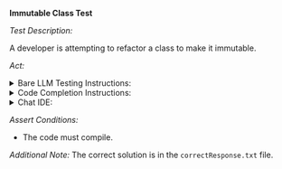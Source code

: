 **Immutable Class Test**

*Test Description:*

A developer is attempting to refactor a class to make it immutable.

*Act:*

<details> 
<summary>Bare LLM Testing Instructions:</summary>

- Open the `prompt.txt` file.
- Copy a question located in the `prompt.txt` file to the chat window.
- Submit the question.
- Open the project `code-refactoring/immutable-class/java`.
- Open the `Player` class.
- Change the class implementation to the suggested implementation.
- Add all necessary imports.
</details>

<details> 
<summary>Code Completion Instructions:</summary>

- Open the project `code-refactoring/immutable-class/java`.
- Open the `Player` class.
- At the beginning of the `Player` class, start typing:

    ```java
    import lombok.Value;
    ```
  
- Remove the inner implementation of the `Player` class.
- Move the cursor to the beginning of the `Player` class.
- Wait for the suggestion.
- Accept a sequence of suggestions using the TAB and ENTER keys.
- Move the cursor to the beginning of the inner implementation of the `Player` class.
- Wait for the suggestion.
- Accept a sequence of suggestions using the TAB and ENTER keys.
</details>

<details> 
<summary>Chat IDE:</summary>

- Open the project `code-refactoring/immutable-class/java`.
- Open the `Player` class.
- Type the following in the chat window:

    > Rewrite the class to make it immutable using Lombok annotations.

- Change the class implementation to the suggested implementation.
- Add all necessary imports.
</details>

*Assert Conditions:*
- The code must compile.

*Additional Note:* The correct solution is in the `correctResponse.txt` file.